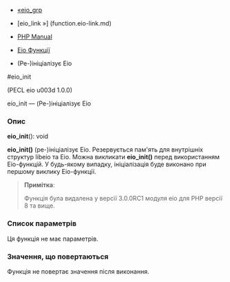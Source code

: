 - [«eio_grp](function.eio-grp.md)
- [eio_link »] (function.eio-link.md)

- [PHP Manual](index.md)
- [Eio Функції](ref.eio.md)
- (Ре-)ініціалізує Eio

#eio_init

(PECL eio u003d 1.0.0)

eio_init — (Ре-)ініціалізує Eio

### Опис

**eio_init**(): void

**eio_init()** (ре-)ініціалізує Eio. Резервується пам'ять для
внутрішніх структур libeio та Eio. Можна викликати **eio_init()** перед
використанням Eio-функцій. У будь-якому випадку, ініціалізація буде
виконано при першому виклику Eio-функції.

> **Примітка**:
>
> Функція була видалена у версії 3.0.0RC1 модуля eio для PHP версії 8 та
> вище.

### Список параметрів

Ця функція не має параметрів.

### Значення, що повертаються

Функція не повертає значення після виконання.
